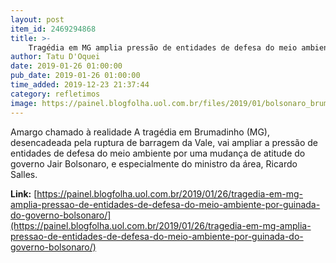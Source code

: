 ```yaml
---
layout: post
item_id: 2469294868
title: >-
    Tragédia em MG amplia pressão de entidades de defesa do meio ambiente por guinada do governo Bolsonaro
author: Tatu D'Oquei
date: 2019-01-26 01:00:00
pub_date: 2019-01-26 01:00:00
time_added: 2019-12-23 21:37:44
category: refletimos
image: https://painel.blogfolha.uol.com.br/files/2019/01/bolsonaro_brumadinho.jpg
---
```


Amargo chamado à realidade A tragédia em Brumadinho (MG), desencadeada pela ruptura de barragem da Vale, vai ampliar a pressão de entidades de defesa do meio ambiente por uma mudança de atitude do governo Jair Bolsonaro, e especialmente do ministro da área, Ricardo Salles.

**Link:** [https://painel.blogfolha.uol.com.br/2019/01/26/tragedia-em-mg-amplia-pressao-de-entidades-de-defesa-do-meio-ambiente-por-guinada-do-governo-bolsonaro/](https://painel.blogfolha.uol.com.br/2019/01/26/tragedia-em-mg-amplia-pressao-de-entidades-de-defesa-do-meio-ambiente-por-guinada-do-governo-bolsonaro/)

